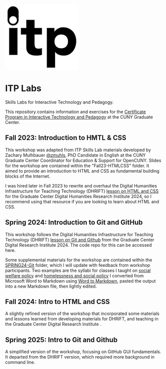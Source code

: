 
![ITP Logo](/Media/itp_logo.png)

# ITP Labs
Skills Labs for Interactive Technology and Pedagogy.

This repository contains information and exercises for the [Certificate Program in Interactive Technology and Pedagogy](https://www.gc.cuny.edu/interactive-technology-and-pedagogy) at the CUNY Graduate Center.

## Fall 2023: Introduction to HMTL & CSS

This workshop was adapted from ITP Skills Lab materials developed by Zachary Mulhbauer [@zmuhls](https://github.com/zmuhls), PhD Candidate in English at the CUNY Graduate Center Coordinator for Education & Support for OpenCUNY. Slides for the workshop are contained within the "Fall23-HTMLCSS" folder. It aimed to provide an introduction to HTML and CSS as fundamental building blocks of the Internet.

I was hired later in Fall 2023 to rewrite and overhaul the Digital Humanities Infrastructure for Teaching Technology (DHRIFT) [lesson on HTML and CSS](https://app.dhrift.org/dynamic/?user=GC-DRI&repo=DRI24&file=html-css&instUser=GC-DRI&instRepo=GCDRI24Schedule) for the Graduate Center Digital Humanities Research Institute 2024, so I recommend using that resource if you are looking to learn about HTML and CSS.

## Spring 2024: Introduction to Git and GitHub

This workshop follows the Digital Humanities Infrastructure for Teaching Technology (DHRIFT) [lesson on Git and Github](https://app.dhrift.org/dynamic/?user=GC-DRI&repo=DRI24&file=git&instUser=GC-DRI&instRepo=GCDRI24Schedule) from the Graduate Center Digital Research Institute 2024. The code repo for this can be accessed here.

Some supplemental materials for the workshop are contained within the [SPRING24-Git](https://github.com/perlsdiver/ITP-Labs/tree/main/Spring24-Git) folder, which I will update with feedback from workshop participants. Two examples are the syllabi for classes I taught on [social welfare policy](Spring24-Git/SocialWelfarePolicy-Fall22-syllabus.md) and [homelessness and social policy](Spring24-Git/HomelessnessPolicy-Summer23-syllabus.md) I converted from Microsoft Word to Markdown using [Word to Markdown](https://word2md.com/), pasted the output into a new Markdown file, then lightly edited.

## Fall 2024: Intro to HTML and CSS

A slightly refined version of the workshop that incorporated some materials and lessons learned from developing materials for DHRIFT, and teaching in the Graduate Center Digital Research Institute .

## Spring 2025: Intro to Git and Github

A simplified version of the workshop, focusing on GitHub GUI fundamentals. It departed from the DHRIFT version, which required more background in command line.